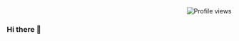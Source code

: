 <div align="right" style="margin-left: 20px;">
    <img src=" https://img.shields.io/badge/followers/nerdani?label=Profile%20views&logo=GitHub&style=social&color=blue" alt="Profile views">
</div>

### Hi there 👋

<!--
**nerdani/nerdani** is a ✨ _special_ ✨ repository because its `README.md` (this file) appears on your GitHub profile.

Here are some ideas to get you started:

- 🔭 I’m currently working on ...
- 🌱 I’m currently learning ...
- 👯 I’m looking to collaborate on ...
- 🤔 I’m looking for help with ...
- 💬 Ask me about ...
- 📫 How to reach me: ...
- 😄 Pronouns: ...
- ⚡ Fun fact: ...
-->
